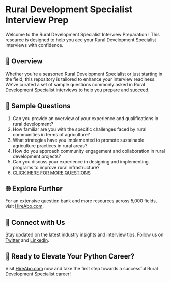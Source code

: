# Rural Development Specialist Interview Prep

Welcome to the Rural Development Specialist Interview Preparation ! This resource is designed to help you ace your Rural Development Specialist interviews with confidence.

## 🚀 Overview

Whether you're a seasoned Rural Development Specialist or just starting in the field, this repository is tailored to enhance your interview readiness. We've curated a set of sample questions commonly asked in Rural Development Specialist interviews to help you prepare and succeed.

## 📝 Sample Questions

1. Can you provide an overview of your experience and qualifications in rural development?
2. How familiar are you with the specific challenges faced by rural communities in terms of agriculture?
3. What strategies have you implemented to promote sustainable agriculture practices in rural areas?
4. How do you approach community engagement and collaboration in rural development projects?
5. Can you discuss your experience in designing and implementing programs to improve rural infrastructure?
6. [CLICK HERE FOR MORE QUESTIONS](https://hireabo.com/job/10_0_31/Rural%20Development%20Specialist)

## 🌐 Explore Further

For an extensive question bank and more resources across 5,000 fields, visit [HireAbo.com](https://www.hireabo.com).

## 📱 Connect with Us

Stay updated on the latest industry insights and interview tips. Follow us on [Twitter](https://twitter.com/hireabo) and [LinkedIn](https://www.linkedin.com/in/hire-abo-3609972a8/).

## 🚀 Ready to Elevate Your Python Career?

Visit [HireAbo.com](https://www.hireabo.com) now and take the first step towards a successful Rural Development Specialist career!